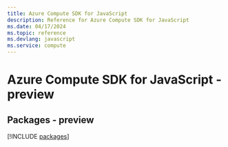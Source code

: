 ```yaml
---
title: Azure Compute SDK for JavaScript
description: Reference for Azure Compute SDK for JavaScript
ms.date: 04/17/2024
ms.topic: reference
ms.devlang: javascript
ms.service: compute
---
```

# Azure Compute SDK for JavaScript - preview
## Packages - preview
[!INCLUDE [packages](compute-index.md)]